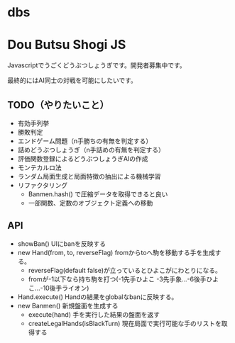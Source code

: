 dbs
===

# Dou Butsu Shogi JS

Javascriptでうごくどうぶつしょうぎです。開発者募集中です。

最終的にはAI同士の対戦を可能にしたいです。

## TODO（やりたいこと）

* 有効手列挙
* 勝敗判定
* エンドゲーム問題（n手勝ちの有無を判定する）
* 詰めどうぶつしょうぎ（n手詰めの有無を判定する）
* 評価関数登録によるどうぶつしょうぎAIの作成
* モンテカルロ法
* ランダム局面生成と局面特徴の抽出による機械学習
* リファクタリング
  * Banmen.hash() で圧縮データを取得できると良い
  * 一部関数、定数のオブジェクト定義への移動

## API

* showBan() UIにbanを反映する
* new Hand(from, to, reverseFlag) fromからtoへ駒を移動する手を生成する。
  * reverseFlag(default false)が立っているとひよこがにわとりになる。
  * fromが-1以下なら持ち駒を打つ(-1先手ひよこ -3先手象...-6後手ひよこ...-10後手ライオン)
* Hand.execute() Handの結果をglobalなbanに反映する。
* new Banmen() 新規盤面を生成する
  * execute(hand) 手を実行した結果の盤面を返す
  * createLegalHands(isBlackTurn) 現在局面で実行可能な手のリストを取得する
